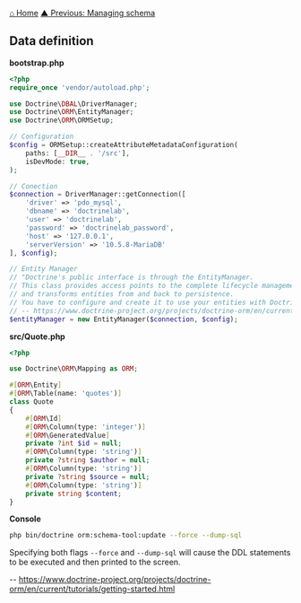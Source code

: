 [⌂ Home](README.md)
[▲ Previous: Managing schema](managing_schema.md)

## Data definition

**bootstrap.php**

```php
<?php
require_once 'vendor/autoload.php';

use Doctrine\DBAL\DriverManager;
use Doctrine\ORM\EntityManager;
use Doctrine\ORM\ORMSetup;

// Configuration
$config = ORMSetup::createAttributeMetadataConfiguration(
    paths: [__DIR__ . '/src'],
    isDevMode: true,
);

// Conection
$connection = DriverManager::getConnection([
    'driver' => 'pdo_mysql',
    'dbname' => 'doctrinelab',
    'user' => 'doctrinelab',
    'password' => 'doctrinelab_password',
    'host' => '127.0.0.1',
    'serverVersion' => '10.5.8-MariaDB'
], $config);

// Entity Manager
// "Doctrine's public interface is through the EntityManager.
// This class provides access points to the complete lifecycle management for your entities,
// and transforms entities from and back to persistence.
// You have to configure and create it to use your entities with Doctrine ORM."
// -- https://www.doctrine-project.org/projects/doctrine-orm/en/current/tutorials/getting-started.html
$entityManager = new EntityManager($connection, $config);

```

**src/Quote.php**

```php
<?php

use Doctrine\ORM\Mapping as ORM;

#[ORM\Entity]
#[ORM\Table(name: 'quotes')]
class Quote
{
    #[ORM\Id]
    #[ORM\Column(type: 'integer')]
    #[ORM\GeneratedValue]
    private ?int $id = null;
    #[ORM\Column(type: 'string')]
    private ?string $author = null;
    #[ORM\Column(type: 'string')]
    private ?string $source = null;
    #[ORM\Column(type: 'string')]
    private string $content;
}
```

**Console**

```bash
php bin/doctrine orm:schema-tool:update --force --dump-sql
```

Specifying both flags `--force` and `--dump-sql` will cause the DDL statements to be executed and then printed to the screen.

-- https://www.doctrine-project.org/projects/doctrine-orm/en/current/tutorials/getting-started.html
